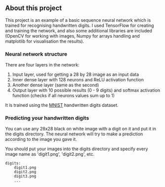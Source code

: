 ## About this project

This project is an example of a basic sequence neural network which is trained for recognising handwritten digits. I used TensorFlow for creating and training the network, and also some additional libraries are included (OpenCV for working with images, Numpy for arrays handling and matplotlib for visualisation the results).

### Neural network structure

There are four layers in the network:
1. Input layer, used for getting a 28 by 28 image as an input data
2. Inner dense layer with 128 neurons and ReLU activation function
3. Another dense layer (same as the second)
4. Output layer with 10 possible results (0 - 9 digits) and softmax activation function (checks if all neurons values sum up to 1)

It is trained using the [MNIST](http://yann.lecun.com/exdb/mnist/) handwritten digits dataset.

### Predicting your handwritten digits

You can use any 28x28 black on white image with a digit on it and put it in the digits directory. The neural network will try to make a prediction according to the image you gave it.

You should put your images into the digits directory and specify every image name as 'digit1.png', 'digit2.png', etc.

```
digits:
    digit1.png
    digit2.png
    digit3.png
    ...
```

